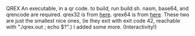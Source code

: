 QREX
An executable, in a qr code.
to build, run build.sh. nasm, base64, and qrencode are required.
qrex32 is from [here](https://www.muppetlabs.com/~breadbox/software/tiny/teensy.html).
qrex64 is from [here](https://tuket.github.io/notes/asm/elf64_hello_world/). These two are just the smallest nice ones, (ie they exit with exit code 42, reachable with "./qrex.out ; echo $?".) I added some more. (Interactivity!)